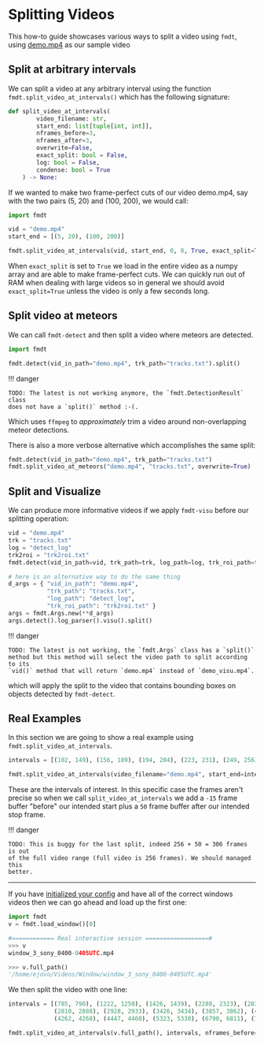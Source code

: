 # Splitting Videos

This how-to guide showcases various ways to split a video using `fmdt`, using 
[demo.mp4](https://lip6.fr/adrien.cassagne/data/tauh/in/2022_05_31_tauh_34_meteors.mp4)
as our sample video

## Split at arbitrary intervals

We can split a video at any arbitrary interval using the function 
`fmdt.split_video_at_intervals()` which has the following signature:

```python
def split_video_at_intervals(
        video_filename: str,
        start_end: list[tuple[int, int]],
        nframes_before=3,
        nframes_after=3,
        overwrite=False,
        exact_split: bool = False,
        log: bool = False,
        condense: bool = True
    ) -> None:
```

If we wanted to make two frame-perfect cuts of our video demo.mp4, say with the 
two pairs (5, 20) and (100, 200), we would call:

```python
import fmdt

vid = "demo.mp4"
start_end = [(5, 20), (100, 200)]

fmdt.split_video_at_intervals(vid, start_end, 0, 0, True, exact_split=True)
```

When `exact_split` is set to `True` we load in the entire video as a numpy array 
and are able to make frame-perfect cuts. We can quickly run out of RAM when 
dealing with large videos so in general we should avoid `exact_split=True` 
unless the video is only a few seconds long.

## Split video at meteors

We can call `fmdt-detect` and then split a video where meteors are detected.

```python
import fmdt

fmdt.detect(vid_in_path="demo.mp4", trk_path="tracks.txt").split()
```

!!! danger 

    TODO: The latest is not working anymore, the `fmdt.DetectionResult` class 
    does not have a `split()` method :-(.

Which uses `ffmpeg` to _approximately_ trim a video around non-overlapping 
meteor detections.

There is also a more verbose alternative which accomplishes the same split:

```python
fmdt.detect(vid_in_path="demo.mp4", trk_path="tracks.txt")
fmdt.split_video_at_meteors("demo.mp4", "tracks.txt", overwrite=True)
```

## Split and Visualize

We can produce more informative videos if we apply `fmdt-visu` before our 
splitting operation:

```python
vid = "demo.mp4"
trk = "tracks.txt"
log = "detect_log"
trk2roi = "trk2roi.txt"
fmdt.detect(vid_in_path=vid, trk_path=trk, log_path=log, trk_roi_path=trk2roi).log_parser().visu().split()

# here is an alternative way to do the same thing
d_args = { "vid_in_path": "demo.mp4", 
           "trk_path": "tracks.txt", 
           "log_path": "detect_log", 
           "trk_roi_path": "trk2roi.txt" }
args = fmdt.Args.new(**d_args)
args.detect().log_parser().visu().split()

```

!!! danger 

    TODO: The latest is not working, the `fmdt.Args` class has a `split()` 
    method but this method will select the video path to split according to its
    `vid()` method that will return `demo.mp4` instead of `demo_visu.mp4`.

which will apply the split to the video that contains bounding boxes on objects 
detected by `fmdt-detect`.

## Real Examples

In this section we are going to show a real example using 
`fmdt.split_video_at_intervals`. 

```python
intervals = [(102, 149), (156, 189), (194, 204), (223, 231), (249, 256)]

fmdt.split_video_at_intervals(video_filename="demo.mp4", start_end=intervals, nframes_before=-15, nframes_after=50)
```

These are the intervals of interest. In this specific case the frames aren't 
precise so when we call `split_video_at_intervals` we add a `-15` frame buffer 
"before" our intended start plus a `50` frame buffer after our intended stop 
frame.

!!! danger 

    TODO: This is buggy for the last split, indeed 256 + 50 = 306 frames is out 
    of the full video range (full video is 256 frames). We should managed this 
    better.

---

If you have [initialized your config](0_initialization.md) and have all of the 
correct windows videos then we can go ahead and load up the first one:

```python
import fmdt
v = fmdt.load_window()[0]
```

```python
#============ Real interactive session ==================#
>>> v 
window_3_sony_0400-0405UTC.mp4

>>> v.full_path()
'/home/ejovo/Videos/Window/window_3_sony_0400-0405UTC.mp4'
```

We then split the video with one line:

```python
intervals = [(785, 790), (1222, 1250), (1426, 1439), (2288, 2323), (2836, 2850),
             (2810, 2888), (2928, 2933), (3426, 3434), (3857, 3862), (4155, 4179), 
             (4262, 4268), (4447, 4460), (5323, 5330), (6790, 6811), (7199, 7207)]

fmdt.split_video_at_intervals(v.full_path(), intervals, nframes_before=-15, nframes_after=50)
```